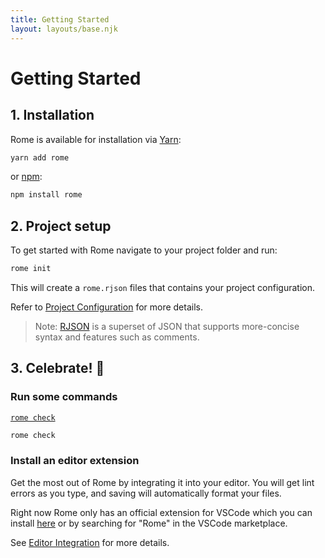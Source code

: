 ```yaml
---
title: Getting Started
layout: layouts/base.njk
---
```


# Getting Started

## 1. Installation

Rome is available for installation via [Yarn](https://yarnpkg.com/):

```bash
yarn add rome
```

or [npm](https://www.npmjs.com/):

```bash
npm install rome
```

## 2. Project setup

To get started with Rome navigate to your project folder and run:

```bash
rome init
```

This will create a `rome.rjson` files that contains your project configuration.

Refer to [Project Configuration](/docs/project-config) for more details.

> Note: [RJSON](/docs/rjson) is a superset of JSON that supports more-concise syntax and features such as comments.

## 3. Celebrate! 🎉

### Run some commands

[`rome check`](/docs/cli/commands/check)

```bash
rome check
```

### Install an editor extension

Get the most out of Rome by integrating it into your editor. You will get lint errors as you type, and saving will automatically format your files.

Right now Rome only has an official extension for VSCode which you can install [here](TODO) or by searching for "Rome" in the VSCode marketplace.

See [Editor Integration](/docs/editor-integration) for more details.

